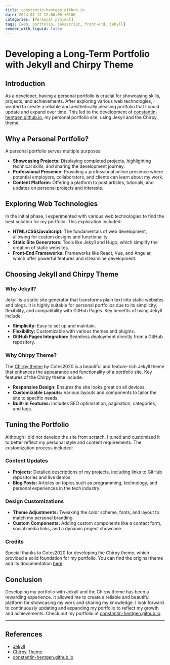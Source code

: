 ```yaml
---
title: constantin-hentgen.github.io
date: 2024-01-12 12:00:00 +0100
categories: [Personal project]
tags: [web, portfolio, javascript, front-end, jekyll]
render_with_liquid: false
---
```


# Developing a Long-Term Portfolio with Jekyll and Chirpy Theme

## Introduction

As a developer, having a personal portfolio is crucial for showcasing skills, projects, and achievements. After exploring various web technologies, I wanted to create a reliable and aesthetically pleasing portfolio that I could update and expand over time. This led to the development of [constantin-hentgen.github.io](https://constantin-hentgen.github.io/), my personal portfolio site, using Jekyll and the Chirpy theme.

## Why a Personal Portfolio?

A personal portfolio serves multiple purposes:

- **Showcasing Projects:** Displaying completed projects, highlighting technical skills, and sharing the development journey.
- **Professional Presence:** Providing a professional online presence where potential employers, collaborators, and clients can learn about my work.
- **Content Platform:** Offering a platform to post articles, tutorials, and updates on personal projects and interests.

## Exploring Web Technologies

In the initial phase, I experimented with various web technologies to find the best solution for my portfolio. This exploration included:

- **HTML/CSS/JavaScript:** The fundamentals of web development, allowing for custom designs and functionality.
- **Static Site Generators:** Tools like Jekyll and Hugo, which simplify the creation of static websites.
- **Front-End Frameworks:** Frameworks like React, Vue, and Angular, which offer powerful features and streamline development.

## Choosing Jekyll and Chirpy Theme

### Why Jekyll?

Jekyll is a static site generator that transforms plain text into static websites and blogs. It is highly suitable for personal portfolios due to its simplicity, flexibility, and compatibility with GitHub Pages. Key benefits of using Jekyll include:

- **Simplicity:** Easy to set up and maintain.
- **Flexibility:** Customizable with various themes and plugins.
- **GitHub Pages Integration:** Seamless deployment directly from a GitHub repository.

### Why Chirpy Theme?

The [Chirpy theme](https://github.com/cotes2020/jekyll-theme-chirpy) by Cotes2020 is a beautiful and feature-rich Jekyll theme that enhances the appearance and functionality of a portfolio site. Key features of the Chirpy theme include:

- **Responsive Design:** Ensures the site looks great on all devices.
- **Customizable Layouts:** Various layouts and components to tailor the site to specific needs.
- **Built-in Features:** Includes SEO optimization, pagination, categories, and tags.

## Tuning the Portfolio

Although I did not develop the site from scratch, I tuned and customized it to better reflect my personal style and content requirements. The customization process included:

### Content Updates

- **Projects:** Detailed descriptions of my projects, including links to GitHub repositories and live demos.
- **Blog Posts:** Articles on topics such as programming, technology, and personal experiences in the tech industry.

### Design Customizations

- **Theme Adjustments:** Tweaking the color scheme, fonts, and layout to match my personal branding.
- **Custom Components:** Adding custom components like a contact form, social media links, and a dynamic project showcase.

### Credits

Special thanks to Cotes2020 for developing the Chirpy theme, which provided a solid foundation for my portfolio. You can find the original theme and its documentation [here](https://github.com/cotes2020/jekyll-theme-chirpy).

## Conclusion

Developing my portfolio with Jekyll and the Chirpy theme has been a rewarding experience. It allowed me to create a reliable and beautiful platform for showcasing my work and sharing my knowledge. I look forward to continuously updating and expanding my portfolio to reflect my growth and achievements. Check out my portfolio at [constantin-hentgen.github.io](https://constantin-hentgen.github.io/).

---

## References

- [Jekyll](https://jekyllrb.com/)
- [Chirpy Theme](https://github.com/cotes2020/jekyll-theme-chirpy)
- [constantin-hentgen.github.io](https://constantin-hentgen.github.io/)
